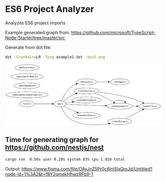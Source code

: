 # ES6 Project Analyzer

Analyzes ES6 project imports

Example generated graph from: <https://github.com/microsoft/TypeScript-Node-Starter/tree/master/src>

Generate from dot file:

```bash
dot -Grankdir=LR -Tpng example1.dot -oout.png
```

![Example](./img/out.png)

## Time for generating graph for <https://github.com/nestjs/nest>

```bash
cargo run  0.56s user 0.28s system 83% cpu 1.010 total
```

Output: <https://www.figma.com/file/OAyJnZ5Pr0c6jnl5IxQmJd/Untitled?node-id=1%3A2&t=fBY2qmekHhwzRFq9-1>
